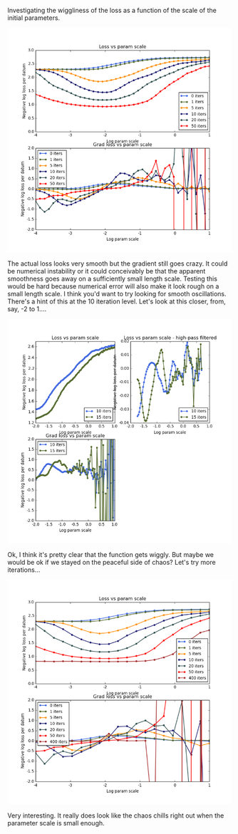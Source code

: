 Investigating the wiggliness of the loss as a function of the scale of
the initial parameters.

![](1/fig.png)

The actual loss looks very smooth but the gradient still goes
crazy. It could be numerical instability or it could conceivably be
that the apparent smoothness goes away on a sufficiently small length
scale. Testing this would be hard because numerical error will also
make it look rough on a small length scale. I think you'd want to try
looking for smooth oscillations. There's a hint of this at the 10
iteration level. Let's look at this closer, from, say, -2 to 1....

![](2/fig.png)

Ok, I think it's pretty clear that the function gets wiggly. But maybe
we would be ok if we stayed on the peaceful side of chaos? Let's try
more iterations...

![](3/fig.png)

Very interesting. It really does look like the chaos chills right out
when the parameter scale is small enough.
